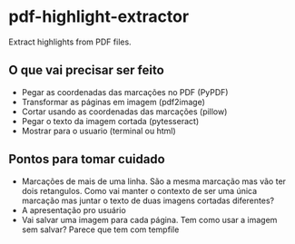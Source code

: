 # pdf-highlight-extractor
Extract highlights from PDF files.

## O que vai precisar ser feito
- Pegar as coordenadas das marcações no PDF (PyPDF)
- Transformar as páginas em imagem (pdf2image)
- Cortar usando as coordenadas das marcações (pillow)
- Pegar o texto da imagem cortada (pytesseract)
- Mostrar para o usuario (terminal ou html)

## Pontos para tomar cuidado
- Marcações de mais de uma linha. São a mesma marcação mas vão ter dois retangulos. Como vai manter o contexto de ser uma única marcação mas juntar o texto de duas imagens cortadas diferentes?
- A apresentação pro usuário
- Vai salvar uma imagem para cada página. Tem como usar a imagem sem salvar? Parece que tem com tempfile
